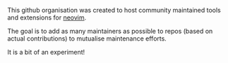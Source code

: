 This github organisation was created to host community maintained tools and extensions for [neovim](https://github.com/neovim/neovim).

The goal is to add as many maintainers as possible to repos (based on actual contributions) to mutualise maintenance efforts.

It is a bit of an experiment!
